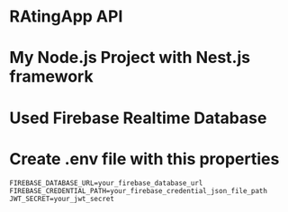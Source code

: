 # RAtingApp API

# My Node.js Project with Nest.js framework

# Used Firebase Realtime Database

# Create .env file with this properties

```env
FIREBASE_DATABASE_URL=your_firebase_database_url
FIREBASE_CREDENTIAL_PATH=your_firebase_credential_json_file_path
JWT_SECRET=your_jwt_secret


```
